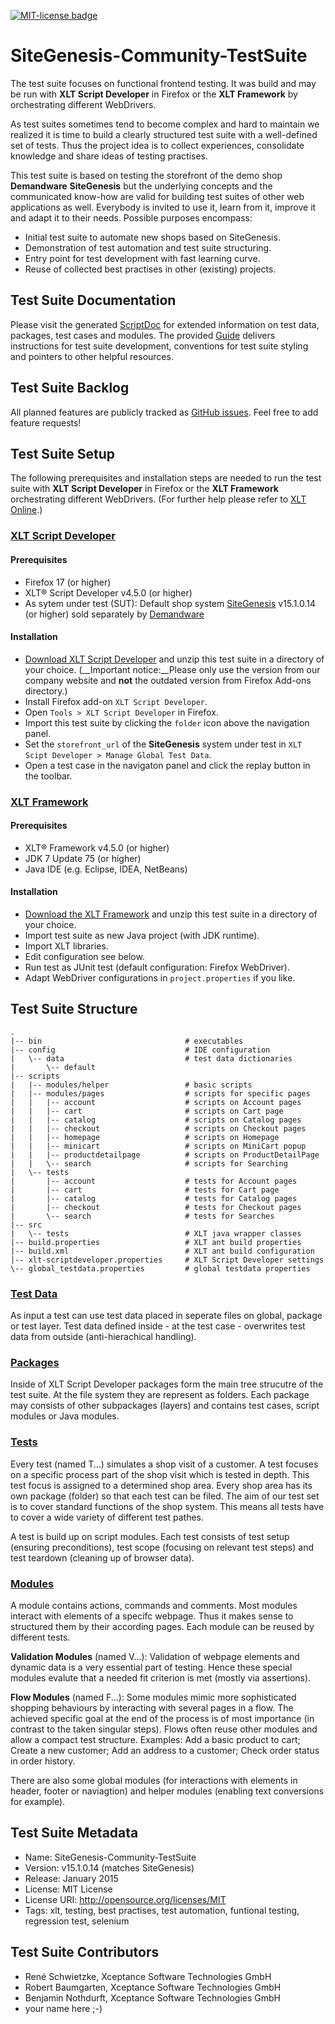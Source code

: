 <a href="http://github.com/dataduke/xlt-testsuite-documentation/blob/master/LICENSE.md" target="_blank"><img src="http://img.shields.io/badge/License-MIT-blue.svg" alt="MIT-license badge"></a>

# SiteGenesis-Community-TestSuite

The test suite focuses on functional frontend testing. It was build and may be run with __XLT Script Developer__ in Firefox or the __XLT Framework__ by orchestrating different WebDrivers. 

As test suites sometimes tend to become complex and hard to maintain we realized it is time to build a clearly structured test suite with a well-defined set of tests. Thus the project idea is to collect experiences, consolidate knowledge and share ideas of testing practises. 

This test suite is based on testing the storefront of the demo shop __Demandware__ __SiteGenesis__ but the underlying concepts and the communicated know-how are valid for building test suites of other web applications as well. Everybody is invited to use it, learn from it, improve it and adapt it to their needs. Possible purposes encompass:

- Initial test suite to automate new shops based on SiteGenesis.
- Demonstration of test automation and test suite structuring.
- Entry point for test development with fast learning curve.
- Reuse of collected best practises in other (existing) projects.

## Test Suite Documentation

Please visit the generated [ScriptDoc](http://dataduke.github.io/xlt-testsuite-documentation/scriptdoc/index.html) for extended information on test data, packages, test cases and modules. The provided [Guide](https://github.com/dataduke/xlt-testsuite-documentation/blob/gh-pages/GUIDE.md) delivers instructions for test suite development, conventions for test suite styling and pointers to other helpful resources.

## Test Suite Backlog

All planned features are publicly tracked as [GitHub issues](https://github.com/Xceptance/SiteGenesis-Community-TestSuite/issues). Feel free to add feature requests!

## Test Suite Setup

The following prerequisites and installation steps are needed to run the test suite with __XLT Script Developer__ in Firefox or the __XLT Framework__ orchestrating different WebDrivers. (For further help please refer to [XLT Online](https://lab.xceptance.de/releases/xlt/latest/).)

### [XLT Script Developer](https://lab.xceptance.de/releases/xlt/4.4.5/xlt-scriptdeveloper-4.4.5.xpi)

#### Prerequisites

- Firefox 17 (or higher)
- XLT&reg; Script Developer v4.5.0 (or higher)
- As sytem under test (SUT): Default shop system  [SiteGenesis](http://www.demandware.com/on/demandware.store/Sites-SiteGenesis-Site) v15.1.0.14 (or higher) sold separately by [Demandware](http://www.demandware.com/)

#### Installation

- [Download XLT Script Developer](https://lab.xceptance.de/releases/xlt/4.4.5/xlt-scriptdeveloper-4.4.5.xpi)  and unzip this test suite in a directory of your choice. (__Important notice:__Please only use the version from our company website and __not__ the outdated version from Firefox Add-ons directory.)
- Install Firefox add-on `XLT Script Developer`.
- Open `Tools > XLT Script Developer` in Firefox.
- Import this test suite by clicking the `folder` icon above the navigation panel.
- Set the `storefront_url` of the **SiteGenesis** system under test in `XLT Scipt Developer > Manage Global Test Data`.
- Open a test case in the navigaton panel and click the replay button in the toolbar.

### [XLT Framework](https://lab.xceptance.de/releases/xlt/4.4.5/xlt-4.4.5.zip)

#### Prerequisites

- XLT&reg; Framework v4.5.0 (or higher)
- JDK 7 Update 75 (or higher)
- Java IDE (e.g. Eclipse, IDEA, NetBeans)

#### Installation

- [Download the XLT Framework](https://www.xceptance.com/en/xlt/download.html) and unzip this test suite in a directory of your choice.
- Import test suite as new Java project (with JDK runtime).
- Import XLT libraries.
- Edit configuration see below.
- Run test as JUnit test (default configuration: Firefox WebDriver).
- Adapt WebDriver configurations in `project.properties` if you like.

## Test Suite Structure


    .
    |-- bin                                # executables
    |-- config                             # IDE configuration
    |   \-- data                           # test data dictionaries
    |       \-- default                    
    |-- scripts
    |   |-- modules/helper                 # basic scripts
    |   |-- modules/pages                  # scripts for specific pages
    |   |   |-- account                    # scripts on Account pages
    |   |   |-- cart                       # scripts on Cart page
    |   |   |-- catalog                    # scripts on Catalog pages
    |   |   |-- checkout                   # scripts on Checkout pages
    |   |   |-- homepage                   # scripts on Homepage
    |   |   |-- minicart                   # scripts on MiniCart popup
    |   |   |-- productdetailpage          # scripts on ProductDetailPage
    |   |   \-- search                     # scripts for Searching
    |   \-- tests
    |       |-- account                    # tests for Account pages
    |       |-- cart                       # tests for Cart page
    |       |-- catalog                    # tests for Catalog pages
    |       |-- checkout                   # tests for Checkout pages
    |       \-- search                     # tests for Searches
    |-- src
    |   \-- tests                          # XLT java wrapper classes
    |-- build.properties                   # XLT ant build properties
    |-- build.xml                          # XLT ant build configuration
    |-- xlt-scriptdeveloper.properties     # XLT Script Developer settings
    \-- global_testdata.properties         # global testdata properties


### [Test Data](http://dataduke.github.io/xlt-testsuite-documentation/scriptdoc/testdata.html)

As input a test can use test data placed in seperate files on global, package or test layer. Test data defined inside - at the test case - overwrites test data from outside (anti-hierachical handling).

### [Packages](http://dataduke.github.io/xlt-testsuite-documentation/scriptdoc/packages.html)

Inside of XLT Script Developer packages form the main tree strucutre of the test suite. At the file system they are represent as folders. Each package may consists of other subpackages (layers) and contains test cases, script modules or Java modules.

### [Tests](http://dataduke.github.io/xlt-testsuite-documentation/scriptdoc/tests.html)

Every test (named T...) simulates a shop visit of a customer. A test focuses on a specific process part of the shop visit which is tested in depth. This test focus is assigned to a determined shop area. Every shop area has its own package (folder) so that each test can be filed. The aim of our test set is to cover standard functions of the shop system. This means all tests have to cover a wide variety of different test pathes.

A test is build up on script modules. Each test consists of test setup (ensuring preconditions), test scope (focusing on relevant test steps) and test teardown (cleaning up of browser data).

### [Modules](http://dataduke.github.io/xlt-testsuite-documentation/scriptdoc/modules.html)

A module contains actions, commands and comments. Most modules interact with elements of a specifc webpage. Thus it makes sense to structured them by their according pages. Each module can be reused by different tests.

__Validation Modules__ (named V...): Validation of webpage elements and dynamic data is a very essential part of testing. Hence these special modules evalute that a needed fit criterion is met (mostly via assertions).

__Flow Modules__ (named F...): Some modules mimic more sophisticated shopping behaviours by interacting with several pages in a flow. The achieved specific goal at the end of the process is of most importance (in contrast to the taken singular steps). Flows often reuse other modules and allow a compact test structure. Examples: Add a basic product to cart; Create a new customer; Add an address to a customer; Check order status in order history.

There are also some global modules (for interactions with elements in header, footer or naviagtion) and helper modules (enabling text conversions for example).

## Test Suite Metadata

- Name: SiteGenesis-Community-TestSuite
- Version: v15.1.0.14 (matches SiteGenesis)
- Release: January 2015
- License: MIT License
- License URI: http://opensource.org/licenses/MIT
- Tags: xlt, testing, best practises, test automation, funtional testing, regression test, selenium

## Test Suite Contributors

- René Schwietzke, Xceptance Software Technologies GmbH
- Robert Baumgarten, Xceptance Software Technologies GmbH
- Benjamin Nothdurft, Xceptance Software Technologies GmbH
- your name here ;-)
